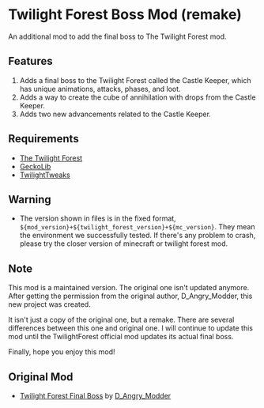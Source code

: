 # Twilight Forest Boss Mod (remake)

An additional mod to add the final boss to The Twilight Forest mod.

## Features

1. Adds a final boss to the Twilight Forest called the Castle Keeper, which has unique animations, attacks, phases, and loot.
2. Adds a way to create the cube of annihilation with drops from the Castle Keeper.
3. Adds two new advancements related to the Castle Keeper.

## Requirements
* [The Twilight Forest](https://www.curseforge.com/minecraft/mc-mods/the-twilight-forest)
* [GeckoLib](https://www.curseforge.com/minecraft/mc-mods/geckolib)
* [TwilightTweaks](https://www.curseforge.com/minecraft/mc-mods/twilight-tweaks)

## Warning

* The version shown in files is in the fixed format, `${mod_version}+${twilight_forest_version}+${mc_version}`. They mean the environment we successfully tested. If there's any problem to crash, please try the closer version of minecraft or twilight forest mod.

## Note

This mod is a maintained version.
The original one isn't updated anymore.
After getting the permission from the original author, D_Angry_Modder,
this new project was created.

It isn't just a copy of the original one, but a remake.
There are several differences between this one and original one.
I will continue to update this mod until the TwilightForest official mod updates its actual final boss.

Finally, hope you enjoy this mod!

## Original Mod
* [Twilight Forest Final Boss](https://www.curseforge.com/minecraft/mc-mods/twilight-forest-final-boss) by [D_Angry_Modder](https://www.curseforge.com/members/d_angry_modder)